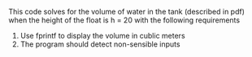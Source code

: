 This code solves for the volume of water in the tank (described in pdf) when the height of the float is h = 20 with the following requirements
1. Use fprintf to display the volume in cublic meters
2. The program should detect non-sensible inputs
